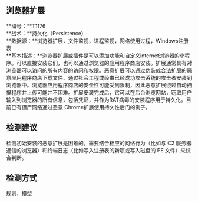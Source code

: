 ## 浏览器扩展  
**编号：**T1176  
**战术：**持久化（Persistence）  
**数据源：**浏览器扩展，文件监视，进程监视，网络使用过程，Windows注册表  
**基本描述：**浏览器扩展或插件是可以添加功能和自定义internet浏览器的小程序。可以直接安装它们，也可以通过浏览器的应用程序商店安装。扩展通常具有对浏览器可以访问的所有内容的访问和权限。恶意扩展可以通过伪装成合法扩展的恶意应用程序商店下载文件、通过社会工程或经由已经成功攻击系统的攻击者安装到浏览器中。浏览器应用程序商店的安全性可能受到限制，因此恶意扩展绕过自动扫描程序并上传可能并不困难。扩展安装完成后，它可以在后台浏览网站，窃取用户输入到浏览器的所有信息，包括凭证，并作为RAT病毒的安装程序用于持久化。目前已有僵尸网络通过恶意 Chrome扩展使用持久性后门的例子。  
## 检测建议  
检测初始安装的恶意扩展是困难的。需要结合相应的网络行为（比如与 C2 服务器通信的浏览器）和终端日志（比如写入注册表的新项或写入磁盘的 PE 文件）来综合判断。  
## 检测方式  
规则，模型